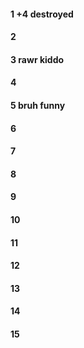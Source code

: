 #### 1 +4 destroyed
#### 2
#### 3 rawr kiddo
#### 4
#### 5 bruh funny
#### 6
#### 7
#### 8
#### 9
#### 10
#### 11
#### 12
#### 13
#### 14
#### 15